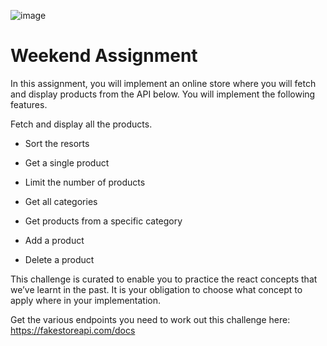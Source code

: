 ![image](https://user-images.githubusercontent.com/65639270/200514857-d84fc93e-21d4-4d5b-ae8e-a9d5ceaf7f70.png)


# Weekend Assignment  

In this assignment, you will implement an online store where you will fetch and display products from the API below. You will implement the following features. 

Fetch and display all the products. 

- Sort the resorts 

- Get a single product 

- Limit the number of products 

- Get all categories 

- Get products from a specific category 

- Add a product 

- Delete a product	 

This challenge is curated to enable you to practice the react concepts that we’ve learnt in the past. It is your obligation to choose what concept to apply where in your implementation. 

Get the various endpoints you need to work out this challenge here: https://fakestoreapi.com/docs 
